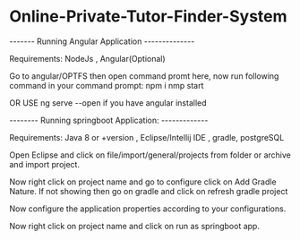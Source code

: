 # Online-Private-Tutor-Finder-System
 
 ------- Running Angular Application --------------
 
 Requirements: NodeJs , Angular(Optional)
 
 Go to angular/OPTFS then open command promt here,
 now run following command in your command prompt:
   npm i
   nmp start 
   
   OR USE ng serve --open if you have angular installed
    
-------- Running springboot Application: -------------

Requirements: Java 8 or +version , Eclipse/Intellij IDE , gradle, postgreSQL 

  Open Eclipse and click on file/import/general/projects from folder or archive and import project.
  
  Now right click on project name and go to configure click on Add Gradle Nature. If not showing then go on gradle and click on refresh gradle project
  
  Now configure the application properties according to your configurations.
  
  Now right click on project name and click on run as springboot app.
